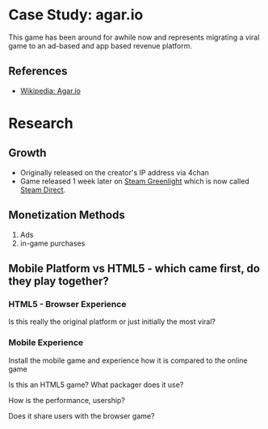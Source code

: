 # Case Study: agar.io

This game has been around for awhile now and represents migrating a viral game to an ad-based and app based revenue platform.



## References

- [Wikipedia: Agar.io](https://en.wikipedia.org/wiki/Agar.io)



# Research 

## Growth

- Originally released on the creator's IP address via 4chan
- Game released 1 week later on [Steam Greenlight](https://en.wikipedia.org/wiki/Steam_(software)#Steam_Greenlight) which is now called [Steam Direct](https://en.wikipedia.org/wiki/Steam_(software)#Steam_Direct).


## Monetization Methods

1. Ads
1. in-game purchases




## Mobile Platform vs HTML5 - which came first, do they play together?



### HTML5 - Browser Experience

Is this really the original platform or just initially the most viral?


### Mobile Experience

Install the mobile game and experience how it is compared to the online game

Is this an HTML5 game? What packager does it use?

How is the performance, usership?

Does it share users with the browser game?







